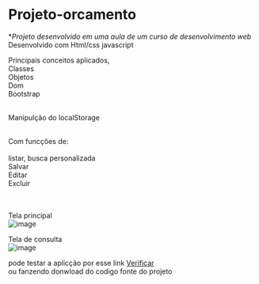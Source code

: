 # Projeto-orcamento

**Projeto desenvolvido em uma aula de um curso de desenvolvimento web*  <br>
Desenvolvido com Html/css javascript

Principais conceitos aplicados, <br>
Classes <br>
Objetos <br>
Dom <br>
Bootstrap <br> <br>

Manipulção do localStorage <br> <br>

Com funcções de: <br> <br>
listar, busca personalizada <br>
Salvar <br>
Editar  <br> 
Excluir <br> <br> <br>

Tela principal <br>
![image](https://user-images.githubusercontent.com/20055120/172067504-c5e0eca0-c362-4ea8-b6b3-23bbccc7e0ec.png)

Tela de consulta <br>
![image](https://user-images.githubusercontent.com/20055120/172067522-5b6921de-8cb5-488a-84e9-d00e4f6ff55c.png)
 <br>

pode testar a aplicção por esse link <a href=" https://helenonascimento.github.io/Projeto-orcamento/"> Verificar </a> <br>
ou fanzendo donwload do codigo fonte do projeto


    
